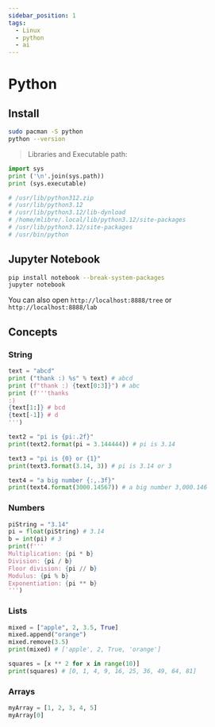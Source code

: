 ```yaml
---
sidebar_position: 1
tags:
  - Linux
  - python
  - ai
---
```


# Python

## Install

```bash
sudo pacman -S python
python --version
```

> Libraries and Executable path:

```python
import sys
print ('\n'.join(sys.path))
print (sys.executable)

# /usr/lib/python312.zip
# /usr/lib/python3.12
# /usr/lib/python3.12/lib-dynload
# /home/mlibre/.local/lib/python3.12/site-packages
# /usr/lib/python3.12/site-packages
# /usr/bin/python
```

## Jupyter Notebook

```bash
pip install notebook --break-system-packages
jupyter notebook
```

You can also open `http://localhost:8888/tree` or `http://localhost:8888/lab`

## Concepts

### String

```python
text = "abcd"
print ("thank :) %s" % text) # abcd
print (f"thank :) {text[0:3]}") # abc
print (f'''thanks
:)
{text[1:]} # bcd
{text[-1]} # d
''')

text2 = "pi is {pi:.2f}"
print(text2.format(pi = 3.144444)) # pi is 3.14

text3 = "pi is {0} or {1}"
print(text3.format(3.14, 3)) # pi is 3.14 or 3

text4 = "a big number {:,.3f}"
print(text4.format(3000.14567)) # a big number 3,000.146
```

### Numbers

```python
piString = "3.14"
pi = float(piString) # 3.14
b = int(pi) # 3
print(f'''
Multiplication: {pi * b}
Division: {pi / b}
Floor division: {pi // b}
Modulus: {pi % b}
Exponentiation: {pi ** b}
''')
```

### Lists

```python
mixed = ["apple", 2, 3.5, True]
mixed.append("orange")
mixed.remove(3.5)
print(mixed) # ['apple', 2, True, 'orange']

squares = [x ** 2 for x in range(10)]
print(squares) # [0, 1, 4, 9, 16, 25, 36, 49, 64, 81]
```

### Arrays

```python
myArray = [1, 2, 3, 4, 5]
myArray[0]
```
